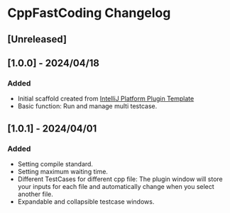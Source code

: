 <!-- Keep a Changelog guide -> https://keepachangelog.com -->

# CppFastCoding Changelog

## [Unreleased]

## [1.0.0] - 2024/04/18

### Added

- Initial scaffold created
  from [IntelliJ Platform Plugin Template](https://github.com/JetBrains/intellij-platform-plugin-template)
- Basic function: Run and manage multi testcase.

## [1.0.1] - 2024/04/01

### Added

- Setting compile standard.
- Setting maximum waiting time.
- Different TestCases for different cpp file: The plugin window will store your inputs for each file and automatically
  change when you select another file.
- Expandable and collapsible testcase windows.
